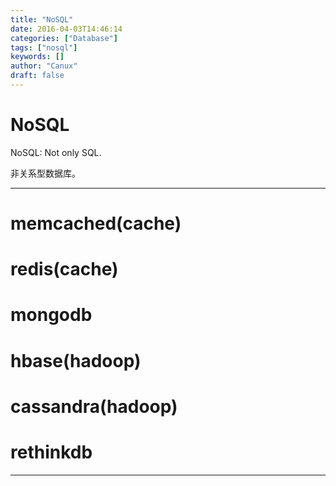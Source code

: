 ```yaml
---
title: "NoSQL"
date: 2016-04-03T14:46:14
categories: ["Database"]
tags: ["nosql"]
keywords: []
author: "Canux"
draft: false
---
```


# NoSQL

NoSQL: Not only SQL.

非关系型数据库。

***

# memcached(cache)

# redis(cache)

# mongodb

# hbase(hadoop)

# cassandra(hadoop)

# rethinkdb

***
